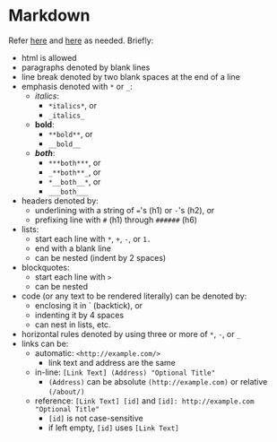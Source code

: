 # Markdown
Refer [here](http://daringfireball.net/projects/markdown/syntax)
and [here](http://assemble.io/docs/Cheatsheet-Markdown.html) as needed. 
Briefly:

* html is allowed
* paragraphs denoted by blank lines
* line break denoted by two blank spaces at the end of a line
* emphasis denoted with `*` or `_`:
  + _italics_:
      - `*italics*`, or
      - `_italics_`  
  + **bold**:
      - `**bold**`, or
      - `__bold__` 
  + _**both**_:
      - `***both***`, or
      - `_**both**_`, or
      - `*__both__*`, or
      - `___both___`
* headers denoted by:
  + underlining with a string of `=`'s (h1) or `-`'s (h2), or
  + prefixing line with `#` (h1) through `######` (h6)
* lists:  
  + start each line with `*`, `+`, `-`, or `1.`
  + end with a blank line
  + can be nested (indent by 2 spaces)
* blockquotes:
  + start each line with `>`
  + can be nested
* code (or any text to be rendered literally) can be denoted by:
  + enclosing it in ` (backtick), or 
  + indenting it by 4 spaces
  + can nest in lists, etc.
* horizontal rules denoted by using three or more of `*`, `-`, or `_`
* links can be:
  * automatic: `<http://example.com/>`
      + link text and address are the same
  * in-line: `[Link Text] (Address) "Optional Title"`
      + `(Address)` can be absolute `(http://example.com)` or relative `(/about/)`
  * reference: `[Link Text] [id]` and `[id]: http://example.com "Optional Title"`
      + `[id]` is not case-sensitive
      + if left empty, `[id]` uses `[Link Text]`